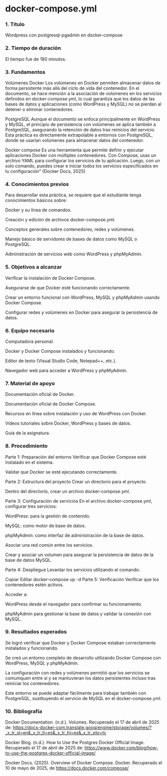 # docker-compose.yml
### 1. Titulo
Wordpress con postgresql-pgadmin  en docker-compose

### 2. Tiempo de duración
El tiempo fue de 180 minutos.

### 3. Fundamentos
Volúmenes Docker
Los volúmenes en Docker permiten almacenar datos de forma persistente más allá del ciclo de vida del contenedor. En el documento, se hace mención a la asociación de volúmenes en los servicios definidos en docker-compose.yml, lo cual garantiza que los datos de las bases de datos y aplicaciones (como WordPress y MySQL) no se pierdan al detener o eliminar contenedores.

PostgreSQL
Aunque el documento se enfoca principalmente en WordPress y MySQL, el principio de persistencia con volúmenes se aplica también a PostgreSQL, asegurando la retención de datos tras reinicios del servicio. Esta práctica es directamente extrapolable a entornos con PostgreSQL, donde se usarían volúmenes para almacenar datos del contenedor.

Docker compose
Es una herramienta que permite definir y ejecutar aplicaciones Docker con múltiples contenedores. Con Compose, usas un archivo YAML para configurar los servicios de tu aplicación. Luego, con un solo comando, puedes crear e iniciar todos los servicios especificados en tu configuración" (Docker Docs, 2025)

### 4. Conocimientos previos
Para desarrollar esta práctica, se requiere que el estudiante tenga conocimientos básicos sobre:

Docker y su línea de comandos.

Creación y edición de archivos docker-compose.yml.

Conceptos generales sobre contenedores, redes y volúmenes.

Manejo básico de servidores de bases de datos como MySQL o PostgreSQL.

Administración de servicios web como WordPress y phpMyAdmin.

### 5. Objetivos a alcanzar
Verificar la instalación de Docker Compose.

Asegurarse de que Docker esté funcionando correctamente.

Crear un entorno funcional con WordPress, MySQL y phpMyAdmin usando Docker Compose.

Configurar redes y volúmenes en Docker para asegurar la persistencia de datos.

### 6. Equipo necesario
Computadora personal.

Docker y Docker Compose instalados y funcionando.

Editor de texto (Visual Studio Code, Notepad++, etc.).

Navegador web para acceder a WordPress y phpMyAdmin.

### 7. Material de apoyo
Documentación oficial de Docker.

Documentación oficial de Docker Compose.

Recursos en línea sobre instalación y uso de WordPress con Docker.

Videos tutoriales sobre Docker, WordPress y bases de datos.

Guía de la asignatura.

### 8. Procedimiento
Parte 1: Preparación del entorno
Verificar que Docker Compose esté instalado en el sistema.

Validar que Docker se esté ejecutando correctamente.

Parte 2: Estructura del proyecto
Crear un directorio para el proyecto.

Dentro del directorio, crear un archivo docker-compose.yml.

Parte 3: Configuración de servicios
En el archivo docker-compose.yml, configurar tres servicios:

WordPress: para la gestión de contenido.

MySQL: como motor de base de datos.

phpMyAdmin: como interfaz de administración de la base de datos.

Asociar una red común entre los servicios.

Crear y asociar un volumen para asegurar la persistencia de datos de la base de datos MySQL.

Parte 4: Despliegue
Levantar los servicios utilizando el comando:

Copiar
Editar
docker-compose up -d
Parte 5: Verificación
Verificar que los contenedores estén activos.

Acceder a:

WordPress desde el navegador para confirmar su funcionamiento.

phpMyAdmin para gestionar la base de datos y validar la conexión con MySQL.

### 9. Resultados esperados
Se logró verificar que Docker y Docker Compose estaban correctamente instalados y funcionando.

Se creó un entorno completo de desarrollo utilizando Docker Compose con WordPress, MySQL y phpMyAdmin.

La configuración con redes y volúmenes permitió que los servicios se comuniquen entre sí y se mantuvieran los datos persistentes incluso tras reiniciar los contenedores.

Este entorno se puede adaptar fácilmente para trabajar también con PostgreSQL, sustituyendo el servicio de MySQL en el docker-compose.yml.

### 10. Bibliografía
Docker Documentation. (n.d.). Volumes. Recuperado el 17 de abril de 2025 de: https://docs-docker-com.translate.goog/engine/storage/volumes/?_x_tr_sl=en&_x_tr_tl=es&_x_tr_hl=es&_x_tr_pto=tc

Docker Blog. (n.d.). How to Use the Postgres Docker Official Image. Recuperado el 17 de abril de 2025 de: https://www.docker.com/blog/how-to-use-the-postgres-docker-official-image/

Docker Docs. (2025). Overview of Docker Compose. Docker. Recuperado el 10 de mayo de 2025, de https://docs.docker.com/compose/
